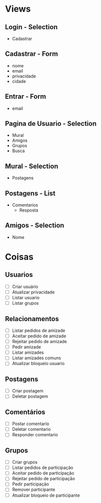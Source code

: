 # Views

## Login - Selection
- Cadastrar

## Cadastrar - Form
 - nome
 - email
 - privacidade
 - cidade

## Entrar - Form
 - email

## Pagina de Usuario - Selection
- Mural
- Amigos
- Grupos
- Busca

## Mural - Selection
 - Postagens

## Postagens - List
 - Comentarios
    - Resposta


## Amigos - Selection
 - Nome  










# Coisas

## Usuarios

- [ ] Criar usuário
- [ ] Atualizar privacidade
- [ ] Listar usuario
- [ ] Listar grupos

## Relacionamentos

- [ ] Listar pedidos de amizade
- [ ] Aceitar pedido de amizade
- [ ] Rejeitar pedido de amizade
- [ ] Pedir amizade
- [ ] Listar amizades
- [ ] Listar amizades comuns
- [ ] Atualizar bloqueio usuario

## Postagens

- [ ] Criar postagem
- [ ] Deletar postagem

## Comentários

- [ ] Postar comentario
- [ ] Deletar comentario
- [ ] Responder comentario

## Grupos

- [ ] Criar grupos
- [ ] Listar pedidos de participação
- [ ] Aceitar pedido de participação
- [ ] Rejeitar pedido de participação
- [ ] Pedir participação
- [ ] Remover participante
- [ ] Atualizar bloqueio de participante
